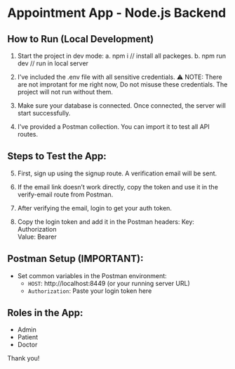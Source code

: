 # Appointment App - Node.js Backend

## How to Run (Local Development)
1. Start the project in dev mode:
  a. npm i           // install all packeges.
  b. npm run dev     // run in local server

2. I've included the .env file with all sensitive credentials.
   ⚠️ NOTE: There are not improtant for me right now, Do not misuse these credentials.
   The project will not run without them.

3. Make sure your database is connected.
   Once connected, the server will start successfully.

4. I've provided a Postman collection.
   You can import it to test all API routes.

## Steps to Test the App:
5. First, sign up using the signup route.
   A verification email will be sent.

6. If the email link doesn’t work directly,
   copy the token and use it in the verify-email route from Postman.

7. After verifying the email, login to get your auth token.

8. Copy the login token and add it in the Postman headers:
   Key: Authorization  
   Value: Bearer <your-token>

## Postman Setup (IMPORTANT):
- Set common variables in the Postman environment:
  - `HOST`: http://localhost:8449 (or your running server URL)
  - `Authorization`: Paste your login token here

## Roles in the App:
- Admin
- Patient
- Doctor

Thank you!
